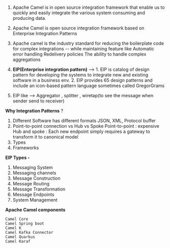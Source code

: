 1. Apache Camel is in open source integration framework that enable us to quickly and easily integrate
    the various system consuming and producing data.
2. Apache Camel is open source integration framework based on Enterprise Integration Patterns
3. Apache camel is the industry standard for reducing the boilerplate code for complex integrations -- while maintaining feature like
    Automatic error handling
    Redelivery policies
    The ability to handle complex aggregations

4. **EIP(Enterprise integration pattern)** --> 1. EIP is catalog of design pattern for developing the systems to integrate new and existing
            software in a business env.
           2. EIP provides 65 design patterns and include an icon-based pattern language sometimes called GregorGrams

5. EIP like --> Aggregator , splitter , wiretap(to see the message when sender send to receiver)

**Why Integration Patterns** ?
1.  Different Software has different formats
    JSON, XML, Protocol buffer
2. Point-to-point connection vs Hub vs Spoke
   Point-to-point : expensive
   Hub and spoke : Each new endpoint simply requires a gateway to transform it to canonical model
3. Types
4. Frameworks

**EIP Types -**
1. Messaging System
2. Messaging channels
3. Message Construction
4. Message Routing
5. Message Transformation
6. Message Endpoints
7. System Management


**Apache Camel components**

    Camel Core
    Camel Spring boot
    Camel K
    Camel Kafka Connector
    Camel Quarkus
    Camel Karaf






